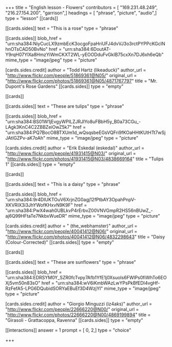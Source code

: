 +++
title = "English lesson - Flowers"
contributors = [ "169.231.48.249", "216.27.154.200", "garrison",]
headings = [ "phrase", "picture", "audio",]
type = "lesson"
[[cards]]

[[cards.sides]]
text = "This is a rose"
type = "phrase"

[[cards.sides]]
blob_href = "urn:sha384:NiyCucLX9zmbEcK3ocgoFpaHriUFJ4dvVJ3o3rctPYPPcKGcINhnOTsCAD50BvNo"
href = "urn:sha384:6DoutAT-Y9rqH07YlXa8HmzYiWmCKXT2WL-yEOODduFvGkIB75cxXn7DJ6xh6eQb"
mime_type = "image/jpeg"
type = "picture"

[cards.sides.credit]
author = "Todd Hartz (likeaduck)"
author_url = "http://www.flickr.com/people/51869361@N05/"
original_url = "http://www.flickr.com/photos/51869361@N05/4871767797"
title = "Mr. Dupont's Rose Gardens"
[[cards.sides]]
type = "empty"

[[cards]]

[[cards.sides]]
text = "These are tulips"
type = "phrase"

[[cards.sides]]
blob_href = "urn:sha384:BS01W1jEvgyWPILZJRJlYo8uFBbH5y_B0a73CGu_-LAgk3KnC4C2ZBBZeiOwZ5k7"
href = "urn:sha384:PQ7BocO8BTXUm1d_wQsqsbeEGsVQFri9fKOaHHtKUtHTt7wSjJAtIGZPv-aK7oAh"
mime_type = "image/jpeg"
type = "picture"

[cards.sides.credit]
author = "Erik Eskedal (eskedal)"
author_url = "http://www.flickr.com/people/41931415@N03/"
original_url = "http://www.flickr.com/photos/41931415@N03/4838669164"
title = "Tulips 1"
[[cards.sides]]
type = "empty"

[[cards]]

[[cards.sides]]
text = "This is a daisy"
type = "phrase"

[[cards.sides]]
blob_href = "urn:sha384:9r4DIUKTOuV6XrjnZG0agj12fPtbAY3OpahPnpV-XKVRIX3i3JhYWofKHxvN9K9F"
href = "urn:sha384:PwX4wah0UBLkvP4rErbvZ00VNVGmpR2HS56nBUwZ_-aj6Q99HFtaTe7NkbxWueDR"
mime_type = "image/jpeg"
type = "picture"

[cards.sides.credit]
author = " (the_webhamster)"
author_url = "http://www.flickr.com/people/40041412@N06/"
original_url = "http://www.flickr.com/photos/40041412@N06/4832298643"
title = "Daisy (Colour-Corrected)"
[[cards.sides]]
type = "empty"

[[cards]]

[[cards.sides]]
text = "These are sunflowers"
type = "phrase"

[[cards.sides]]
blob_href = "urn:sha384:EDRSYM0Y_SZR0fcTvpy7Afb1YfE1j0XsuoIs6FWlPs0fiWhTo6EOXj5vm50n83sO"
href = "urn:sha384:wV6iKmbWAzLwYPsPkBfEDI4vgHf-RzFefA5-LPG6DQubidSORYaEBuEf3D4WzjYl"
mime_type = "image/jpeg"
type = "picture"

[cards.sides.credit]
author = "Giorgio Minguzzi (iz4aks)"
author_url = "http://www.flickr.com/people/22666220@N00/"
original_url = "http://www.flickr.com/photos/22666220@N00/4869199894"
title = "Girasoli - Grattacoppa, Ravenna"
[[cards.sides]]
type = "empty"

[[interactions]]
answer = 1
prompt = [ 0, 2,]
type = "choice"

+++

